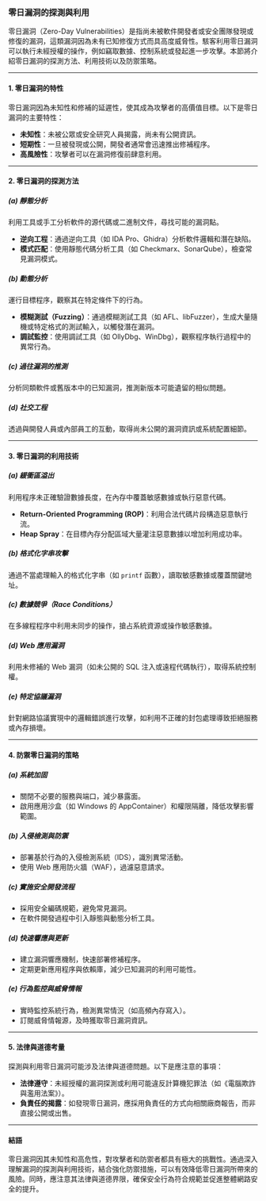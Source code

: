 ### **零日漏洞的探測與利用**

零日漏洞（Zero-Day Vulnerabilities）是指尚未被軟件開發者或安全團隊發現或修復的漏洞，這類漏洞因為未有已知修復方式而具高度威脅性。駭客利用零日漏洞可以執行未經授權的操作，例如竊取數據、控制系統或發起進一步攻擊。本節將介紹零日漏洞的探測方法、利用技術以及防禦策略。

---

#### **1. 零日漏洞的特性**
零日漏洞因為未知性和修補的延遲性，使其成為攻擊者的高價值目標。以下是零日漏洞的主要特性：
- **未知性**：未被公眾或安全研究人員揭露，尚未有公開資訊。
- **短期性**：一旦被發現或公開，開發者通常會迅速推出修補程序。
- **高風險性**：攻擊者可以在漏洞修復前肆意利用。

---

#### **2. 零日漏洞的探測方法**

##### **(a) 靜態分析**
利用工具或手工分析軟件的源代碼或二進制文件，尋找可能的漏洞點。
- **逆向工程**：通過逆向工具（如 IDA Pro、Ghidra）分析軟件邏輯和潛在缺陷。
- **模式匹配**：使用靜態代碼分析工具（如 Checkmarx、SonarQube），檢查常見漏洞模式。

##### **(b) 動態分析**
運行目標程序，觀察其在特定條件下的行為。
- **模糊測試（Fuzzing）**：通過模糊測試工具（如 AFL、libFuzzer），生成大量隨機或特定格式的測試輸入，以觸發潛在漏洞。
- **調試監控**：使用調試工具（如 OllyDbg、WinDbg），觀察程序執行過程中的異常行為。

##### **(c) 過往漏洞的推測**
分析同類軟件或舊版本中的已知漏洞，推測新版本可能遺留的相似問題。

##### **(d) 社交工程**
透過與開發人員或內部員工的互動，取得尚未公開的漏洞資訊或系統配置細節。

---

#### **3. 零日漏洞的利用技術**

##### **(a) 緩衝區溢出**
利用程序未正確驗證數據長度，在內存中覆蓋敏感數據或執行惡意代碼。
- **Return-Oriented Programming (ROP)**：利用合法代碼片段構造惡意執行流。
- **Heap Spray**：在目標內存分配區域大量灌注惡意數據以增加利用成功率。

##### **(b) 格式化字串攻擊**
通過不當處理輸入的格式化字串（如 `printf` 函數），讀取敏感數據或覆蓋關鍵地址。

##### **(c) 數據競爭（Race Conditions）**
在多線程程序中利用未同步的操作，搶占系統資源或操作敏感數據。

##### **(d) Web 應用漏洞**
利用未修補的 Web 漏洞（如未公開的 SQL 注入或遠程代碼執行），取得系統控制權。

##### **(e) 特定協議漏洞**
針對網路協議實現中的邏輯錯誤進行攻擊，如利用不正確的封包處理導致拒絕服務或內存損壞。

---

#### **4. 防禦零日漏洞的策略**

##### **(a) 系統加固**
- 關閉不必要的服務與端口，減少暴露面。
- 啟用應用沙盒（如 Windows 的 AppContainer）和權限隔離，降低攻擊影響範圍。

##### **(b) 入侵檢測與防禦**
- 部署基於行為的入侵檢測系統（IDS），識別異常活動。
- 使用 Web 應用防火牆（WAF），過濾惡意請求。

##### **(c) 實施安全開發流程**
- 採用安全編碼規範，避免常見漏洞。
- 在軟件開發過程中引入靜態與動態分析工具。

##### **(d) 快速響應與更新**
- 建立漏洞響應機制，快速部署修補程序。
- 定期更新應用程序與依賴庫，減少已知漏洞的利用可能性。

##### **(e) 行為監控與威脅情報**
- 實時監控系統行為，檢測異常情況（如高頻內存寫入）。
- 訂閱威脅情報源，及時獲取零日漏洞資訊。

---

#### **5. 法律與道德考量**
探測與利用零日漏洞可能涉及法律與道德問題。以下是應注意的事項：
- **法律遵守**：未經授權的漏洞探測或利用可能違反計算機犯罪法（如《電腦欺詐與濫用法案》）。
- **負責任的揭露**：如發現零日漏洞，應採用負責任的方式向相關廠商報告，而非直接公開或出售。

---

#### **結語**
零日漏洞因其未知性和高危性，對攻擊者和防禦者都具有極大的挑戰性。通過深入理解漏洞的探測與利用技術，結合強化防禦措施，可以有效降低零日漏洞所帶來的風險。同時，應注意其法律與道德界限，確保安全行為符合規範並促進整體網路安全的提升。